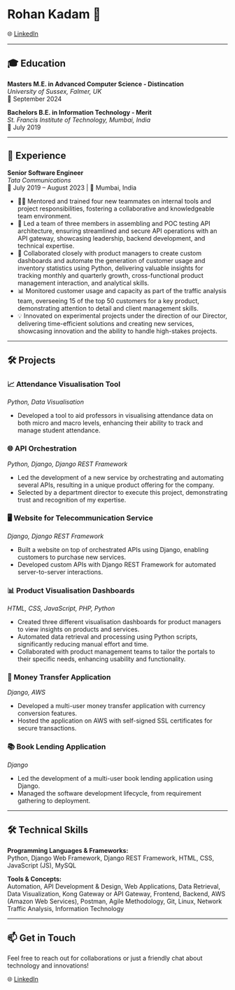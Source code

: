 # Rohan Kadam 🚀
🌐 [LinkedIn](https://www.linkedin.com/in/firstlast)

---

## 🎓 Education

**Masters M.E. in Advanced Computer Science - Distincation**  
*University of Sussex, Falmer, UK*  
📅 September 2024

**Bachelors B.E. in Information Technology - Merit**  
*St. Francis Institute of Technology, Mumbai, India*  
📅 July 2019

---

## 💼 Experience

**Senior Software Engineer**  
*Tata Communications*  
📅 July 2019 – August 2023 | 📍 Mumbai, India

- 👨‍🏫 Mentored and trained four new teammates on internal tools and project responsibilities, fostering a collaborative and knowledgeable team environment.
- 🚀 Led a team of three members in assembling and POC testing API architecture, ensuring streamlined and secure API operations with an API gateway, showcasing leadership, backend development, and technical expertise.
- 🤝 Collaborated closely with product managers to create custom dashboards and automate the generation of customer usage and inventory statistics using Python, delivering valuable insights for tracking monthly and quarterly growth, cross-functional product management interaction, and analytical skills.
- 📊 Monitored customer usage and capacity as part of the traffic analysis team, overseeing 15 of the top 50 customers for a key product, demonstrating attention to detail and client management skills.
- 💡 Innovated on experimental projects under the direction of our Director, delivering time-efficient solutions and creating new services, showcasing innovation and the ability to handle high-stakes projects.

---

## 🛠️ Projects

### 📈 Attendance Visualisation Tool
*Python, Data Visualisation*

- Developed a tool to aid professors in visualising attendance data on both micro and macro levels, enhancing their ability to track and manage student attendance.

### 🌐 API Orchestration
*Python, Django, Django REST Framework*

- Led the development of a new service by orchestrating and automating several APIs, resulting in a unique product offering for the company.
- Selected by a department director to execute this project, demonstrating trust and recognition of my expertise.

### 🖥️ Website for Telecommunication Service
*Django, Django REST Framework*

- Built a website on top of orchestrated APIs using Django, enabling customers to purchase new services.
- Developed custom APIs with Django REST Framework for automated server-to-server interactions.

### 📊 Product Visualisation Dashboards
*HTML, CSS, JavaScript, PHP, Python*

- Created three different visualisation dashboards for product managers to view insights on products and services.
- Automated data retrieval and processing using Python scripts, significantly reducing manual effort and time.
- Collaborated with product management teams to tailor the portals to their specific needs, enhancing usability and functionality.

### 💸 Money Transfer Application
*Django, AWS*

- Developed a multi-user money transfer application with currency conversion features.
- Hosted the application on AWS with self-signed SSL certificates for secure transactions.

### 📚 Book Lending Application
*Django*

- Led the development of a multi-user book lending application using Django.
- Managed the software development lifecycle, from requirement gathering to deployment.

---

## 🛠️ Technical Skills

**Programming Languages & Frameworks:**  
Python, Django Web Framework, Django REST Framework, HTML, CSS, JavaScript (JS), MySQL

**Tools & Concepts:**  
Automation, API Development & Design, Web Applications, Data Retrieval, Data Visualization, Kong Gateway or API Gateway, Frontend, Backend, AWS (Amazon Web Services), Postman, Agile Methodology, Git, Linux, Network Traffic Analysis, Information Technology

---

## 📫 Get in Touch

Feel free to reach out for collaborations or just a friendly chat about technology and innovations!

🌐 [LinkedIn](https://www.linkedin.com/in/rohan-kadam270896)
